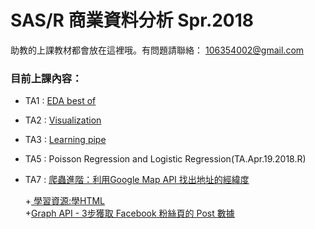 # SAS/R 商業資料分析 Spr.2018

  助教的上課教材都會放在這裡哦。有問題請聯絡： 106354002@gmail.com

### 目前上課內容：

* TA1 : [EDA best of](https://hyades910739.github.io/2018SprR-TA/TA.Mar.15.2018.html)

* TA2 : [Visualization](https://hyades910739.github.io/2018SprR-TA/TA.Mar.22.2018.html)

* TA3 : [Learning pipe](https://hyades910739.github.io/2018SprR-TA/TA.Mar.29.2018.html)

* TA5 : Poisson Regression and Logistic Regression(TA.Apr.19.2018.R)

* TA7 : [爬蟲進階：利用Google Map API 找出地址的經緯度](https://hyades910739.github.io/2018SprR-TA/TA.May.10.2018.html)   

    +[ 學習資源:學HTML](http://mrorz.github.io/webdev/html.html#/)  
    +[Graph API - 3步獲取 Facebook 粉絲頁的 Post 數據](https://medium.com/@peterchang_82818/graphapi-3%E6%AD%A5%E7%8D%B2%E5%8F%96-facebook-%E7%B2%89%E7%B5%B2%E9%A0%81%E7%9A%84-post-%E6%95%B8%E6%93%9A-%E6%95%99%E5%AD%B8-%E7%AF%84%E4%BE%8B-feed-page-fan-tutorial-2f8f56b250f0)

